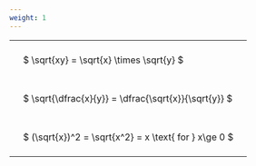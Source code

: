 ```yaml
---
weight: 1
---
```


<style type="text/css">
#T_20d52 th.col_heading {
  text-align: left;
  font-size: 1em;
}
#T_20d52 td {
  text-align: left;
  font-size: 1em;
  padding: 1.5em;
}
</style>
<table id="T_20d52">
  <thead>
  </thead>
  <tbody>
    <tr>
      <td id="T_20d52_row0_col0" class="data row0 col0" >$ \sqrt{xy} = \sqrt{x} \times \sqrt{y} $</td>
    </tr>
    <tr>
      <td id="T_20d52_row1_col0" class="data row1 col0" >$ \sqrt{\dfrac{x}{y}} = \dfrac{\sqrt{x}}{\sqrt{y}} $</td>
    </tr>
    <tr>
      <td id="T_20d52_row2_col0" class="data row2 col0" >$ (\sqrt{x})^2 = \sqrt{x^2} = x \text{ for } x\ge 0 $</td>
    </tr>
  </tbody>
</table>
